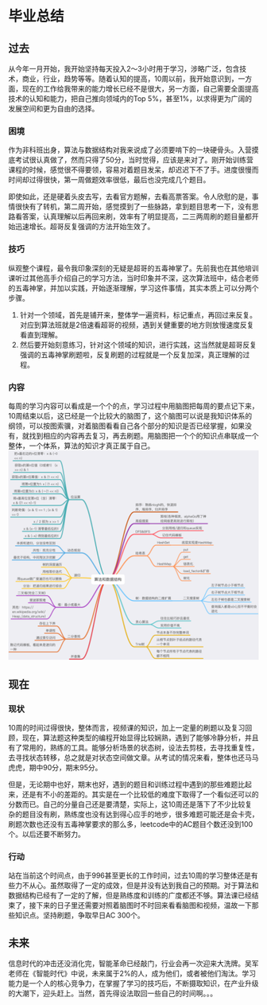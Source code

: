 # 毕业总结

## 过去
从今年一月开始，我开始坚持每天投入2～3小时用于学习，涉略广泛，包含技术，商业，行业，趋势等等。随着认知的提高，10周以前，我开始意识到，一方面，现在的工作给我带来的能力增长已经不是很大，另一方面，自己需要全面提高技术的认知和能力，把自己推向领域内的Top 5%，甚至1%，以求得更为广阔的发展空间和更为自由的选择。

### 困境
作为非科班出身，算法与数据结构对我来说成了必须要啃下的一块硬骨头。入营摸底考试很认真做了，然而只得了50分，当时觉得，应该是来对了。刚开始训练营课程的时候，感觉很不得要领，容易对着题目发呆，却迟迟下不了手。进度很慢而时间却过得很快，第一周做题效率很低，最后也没完成几个题目。

即使如此，还是硬着头皮去写，去看官方题解，去看高票答案。令人欣慰的是，事情很快有了转机，第二周开始，感觉摸到了一些脉路，拿到题目思考一下，没有思路看答案，认真理解以后再回来刷，效率有了明显提高，二三两周刷的题目量都开始迅速增长。超哥反复强调的方法开始生效了。

### 技巧
纵观整个课程，最令我印象深刻的无疑是超哥的五毒神掌了。先前我也在其他培训课听过其他高手介绍自己的学习方法，当时印象并不深，这次算法班中，结合老师的五毒神掌，并加以实践，开始逐渐理解，学习这件事情，其实本质上可以分两个步骤。
1. 针对一个领域，首先是铺开来，整体学一遍资料，标记重点，再回过来反复。对应到算法班就是2倍速看超哥的视频，遇到关健重要的地方则放慢速度反复看直到理解。
2. 然后要开始刻意练习，针对这个领域的知识，进行实践，这当然就是超哥反复强调的五毒神掌刷题啦，反复刷题的过程就是一个反复加深，真正理解的过程。

### 内容
每周的学习内容可以看成是一个个的点，学习过程中用脑图把每周的要点记下来，10周结束以后，这已经是一个比较大的脑图了，这个脑图可以说是我知识体系的纲领，可以按图索骥，对着脑图看看自己各个部分的知识是否已经掌握，如果没有，就找到相应的内容再去复习，再去刷题。用脑图把一个个的知识点串联成一个整体，一个体系，算法的知识才真正属于自己。
![算法和数据结构](算法和数据结构.png)

## 现在

### 现状
10周的时间过得很快，整体而言，视频课的知识，加上一定量的刷题以及复习回顾，现在，算法题这种类型的编程开始显得比较娴熟，遇到了能够冷静分析，并且有了常用的，熟练的工具。能够分析场景的状态树，设法去剪枝，去寻找重复性，去寻找状态转移，总之就是对状态空间做文章。从考试的情况来看，整体也还马马虎虎，期中90分，期末95分。

但是，无论期中也好，期末也好，遇到的题目和训练过程中遇到的那些难题比起来，还是有不小的差距的。其实是在一个比较低的难度下取得了一个看似还可以的分数而已。自己的分量自己还是要清楚，实际上，这10周还是落下了不少比较复杂的题目没有刷，熟练度也没有达到得心应手的地步，很多难题可能还是会卡壳，刷题次数也还没有五毒神掌要求的那么多，leetcode中的AC题目个数还没到100个。以后还要不断努力。

### 行动
站在当前这个时间点，由于996甚至更长的工作时间，过去10周的学习整体还是有些力不从心。虽然取得了一定的成效，但是并没有达到我自己的预期。对于算法和数据结构已经有了一定的了解，但是熟练度和训练的广度都还不够。算法课已经结束了，接下来的日子里还需要对照着脑图时不时回来看看脑图和视频，温故一下那些知识点。坚持刷题，争取早日AC 300个。

## 未来
信息时代的冲击还没消化完，智能革命已经敲门，行业会再一次迎来大洗牌。吴军老师在《智能时代》中说，未来属于2%的人，成为他们，或者被他们淘汰。学习能力是一个人的核心竞争力，在掌握了学习的技巧后，不断摄取知识，在产业升级的大潮下，迎头赶上。当然，首先得设法取回一些自己的时间啊。。。